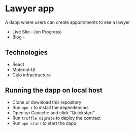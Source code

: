 # Lawyer app
A dapp where users can create appoitnments to see a lawyer

- Live Site - (on Progress)
- Blog -

## Technologies
- React
- Material-UI
- Celo infractructure 

## Running the dapp on local host
- Clone or download this repository
- Run `npm i` to install the dependencies
- Open up Ganache and click "Quickstart"
- Run `truffle migrate` to deploy the contract
- Run `npm start` to start the dapp

